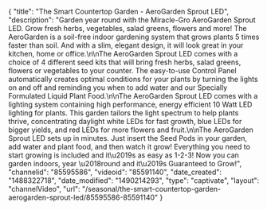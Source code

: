 {
    "title": "The Smart Countertop Garden - AeroGarden Sprout LED",
    "description": "Garden year round with the Miracle-Gro AeroGarden Sprout LED.  Grow fresh herbs, vegetables, salad greens, flowers and more!  The AeroGarden is a soil-free indoor gardening system that grows plants 5 times faster than soil.  And with a slim, elegant design, it will look great in your kitchen, home or office.\n\nThe AeroGarden Sprout LED comes with a choice of 4 different seed kits that will bring fresh herbs, salad greens, flowers or vegetables to your counter.  The easy-to-use Control Panel automatically creates optimal conditions for your plants by turning the lights on and off and reminding you when to add water and our Specially Formulated Liquid Plant Food.\n\nThe AeroGarden Sprout LED comes with a lighting system containing high performance, energy efficient 10 Watt LED lighting for plants. This garden tailors the light spectrum to help plants thrive, concentrating daylight white LEDs for fast growth, blue LEDs for bigger yields, and red LEDs for more flowers and fruit.\n\nThe AeroGarden Sprout LED sets up in minutes. Just insert the Seed Pods in your garden, add water and plant food, and then watch it grow!  Everything you need to start growing is included and it\u2019s as easy as 1-2-3! Now you can garden indoors, year \u2018round and it\u2019s Guaranteed to Grow!",
    "channelid": "85595586",
    "videoid": "85591140",
    "date_created": "1488322718",
    "date_modified": "1490214293",
    "type": "captivate",
    "layout": "channelVideo",
    "url": "\/seasonal\/the-smart-countertop-garden-aerogarden-sprout-led\/85595586-85591140"
}